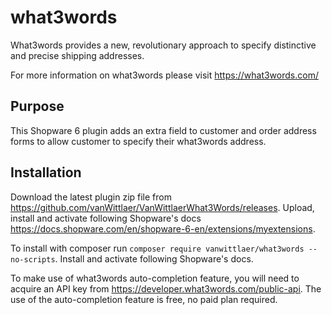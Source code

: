 # what3words

What3words provides a new, revolutionary approach to specify distinctive and precise shipping addresses.

For more information on what3words please visit https://what3words.com/

## Purpose
This Shopware 6 plugin adds an extra field to customer and order address forms to allow customer to specify their what3words address. 

## Installation
Download the latest plugin zip file from https://github.com/vanWittlaer/VanWittlaerWhat3Words/releases. 
Upload, install and activate following Shopware's docs https://docs.shopware.com/en/shopware-6-en/extensions/myextensions.

To install with composer run `composer require vanwittlaer/what3words --no-scripts`.
Install and activate following Shopware's docs.

To make use of what3words auto-completion feature, you will need to acquire an API key from https://developer.what3words.com/public-api. The use of the auto-completion feature is free, no paid plan required.  

